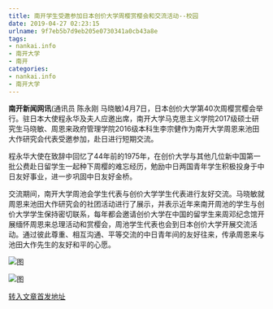 ```yaml
---
title: 南开学生受邀参加日本创价大学周樱赏樱会和交流活动--校园
date: 2019-04-27 02:23:15
urlname: 9f7eb5b7d9eb205e0730341a0cb43a8e
tags: 
- nankai.info
- 南开大学
- 南开
categories:
- nankai.info
- 南开大学
---
```


**南开新闻网讯**(通讯员 陈永刚 马晓敏)4月7日，日本创价大学第40次周樱赏樱会举行。驻日本大使程永华及夫人应邀出席，南开大学马克思主义学院2017级硕士研究生马晓敏、周恩来政府管理学院2016级本科生李宗健作为南开大学周恩来池田大作研究会代表受邀参加，赴日进行短期交流。

程永华大使在致辞中回忆了44年前的1975年，在创价大学与其他几位新中国第一批公费赴日留学生一起种下周樱的难忘经历，勉励中日两国青年学生积极投身于中日友好事业，进一步巩固中日友好金桥。

交流期间，南开大学周池会学生代表与创价大学学生代表进行友好交流。马晓敏就周恩来池田大作研究会的社团活动进行了展示，并表示近年来南开周池的学生与创价大学学生保持密切联系，每年都会邀请创价大学在中国的留学生来周邓纪念馆开展缅怀周恩来总理活动和赏樱会，周池学生代表也会到日本创价大学开展交流活动。通过彼此尊重、相互沟通、平等交流的中日青年间的友好往来，传承周恩来与池田大作先生的友好和平的心愿。

![图](http://news.nankai.edu.cn/pic/0/00/34/95/349566_552500.jpg)

![图](http://news.nankai.edu.cn/pic/0/00/34/95/349565_999893.jpg)

[转入文章首发地址](http://news.nankai.edu.cn/qqxy/system/2019/04/17/000445455.shtml)